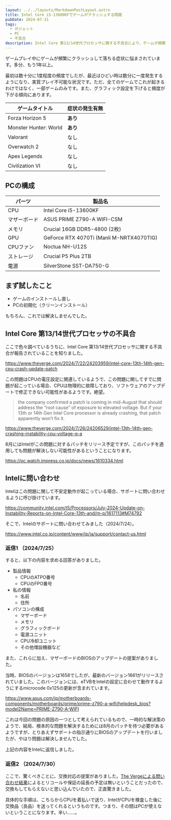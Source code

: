 ```yaml
---
layout: ../../layouts/MarkdownPostLayout.astro
title: Intel Core i5-13600KFでゲームがクラッシュする問題
pubDate: 2024-07-31
tags:
  - ガジェット
  - PC
  - 不具合
description: Intel Core 第13/14世代プロセッサに関する不具合により、ゲームが頻繁にクラッシュする問題に関して、試したことやIntelのサポートとのやり取りをまとめました。
---
```


ゲームプレイ中にゲームが頻繁にクラッシュして落ちる症状に悩まされています。多分、もう1年以上。

最初は数十分に1度程度の頻度でしたが、最近はひどい時は数分に一度発生するようになり、実質プレイ不可能な状況です。ただ、全てのゲームでこれが起きるわけではなく、一部ゲームのみです。また、グラフィック設定を下げると頻度が下がる傾向にあります。

| ゲームタイトル        | 症状の発生有無 |
| --------------------- | -------------- |
| Forza Horizon 5       | **あり**       |
| Monster Hunter: World | **あり**       |
| Valorant              | なし           |
| Overwatch 2           | なし           |
| Apex Legends          | なし           |
| Civilization VI       | なし           |

## PCの構成

| パーツ       | 製品名                                   |
| ------------ | ---------------------------------------- |
| CPU          | Intel Core i5-13600KF                    |
| マザーボード | ASUS PRIME Z790-A WIFI-CSM               |
| メモリ       | Crucial 16GB DDR5-4800 (2枚)             |
| GPU          | GeForce RTX 4070Ti (Manli M-NRTX4070TIG) |
| CPUファン    | Noctua NH-U12S                           |
| ストレージ   | Crucial P5 Plus 2TB                      |
| 電源         | SilverStone SST-DA750-G                  |

## まず試したこと

- ゲームのインストールし直し
- PCの初期化（クリーンインストール）

もちろん、これでは解決しませんでした。

## Intel Core 第13/14世代プロセッサの不具合

ここで色々調べているうちに、Intel Core 第13/14世代プロセッサに関する不具合が報告されていることを知りました。

https://www.theverge.com/2024/7/22/24203959/intel-core-13th-14th-gen-cpu-crash-update-patch

この問題はCPUの電圧設定に関連しているようで、この問題に関してすでに問題が起こっている場合、CPUは物理的に故障しており、ソフトウェアのアップデートで修正できない可能性があるようです。絶望。

> the company confirmed a patch is coming in mid-August that should address the “root cause” of exposure to elevated voltage. But if your 13th or 14th Gen Intel Core processor is already crashing, that patch apparently won’t fix it.

https://www.theverge.com/2024/7/26/24206529/intel-13th-14th-gen-crashing-instability-cpu-voltage-q-a

8月にはIntelがこの問題に対するパッチをリリース予定ですが、このパッチを適用しても問題が解決しない可能性があるということになります。

https://pc.watch.impress.co.jp/docs/news/1610334.html

## Intelに問い合わせ

Intelはこの問題に関して不安定動作が起こっている場合、サポートに問い合わせるように呼び掛けています。

https://community.intel.com/t5/Processors/July-2024-Update-on-Instability-Reports-on-Intel-Core-13th-and/m-p/1617113#M74792

そこで、Intelのサポートに問い合わせてみました（2024/7/24）。

https://www.intel.co.jp/content/www/jp/ja/support/contact-us.html

### 返信1 （2024/7/25）

すると、以下の内容を求める回答がありました。

- 製品情報
  - CPUのATPO番号
  - CPUのFPO番号
- 私の情報
  - 名前
  - 住所
- パソコンの構成
  - マザーボード
  - メモリ
  - グラフィックボード
  - 電源ユニット
  - CPU冷却ユニット
  - その他増設機器など

また、これらに加え、マザーボードのBIOSのアップデートの提案がありました。

当時、BIOSのバージョンは1658でしたが、最新のバージョン1661がリリースされていました。このバージョンには、eTVBをIntelの設定に合わせて動作するようにするmicrocode 0x125の更新が含まれています。

https://www.asus.com/jp/motherboards-components/motherboards/prime/prime-z790-a-wifi/helpdesk_bios?model2Name=PRIME-Z790-A-WIFI

これは今回の問題の原因の一つとして考えられているもので、一時的な解決策のようで、結局、根本的な問題を解決するためには8月のパッチを待つ必要があるようですが、とりあえずサポートの指示通りにBIOSのアップデートを行いましたが、やはり問題は解決しませんでした。

上記の内容をIntelに返信しました。

### 返信2 （2024/7/30）

ここで、驚くべきことに、交換対応の提案がありました。[The Vergeによる問い合わせ結果](https://www.theverge.com/2024/7/26/24206529/intel-13th-14th-gen-crashing-instability-cpu-voltage-q-a)によるとリコールや保証の延長の予定は無いということだったので、交換もしてもらえないと思い込んでいたので、正直驚きました。

具体的な手順は、こちらからCPUを着払いで送り、IntelがCPUを検査した後に交換品（良品）を送ってくれるというものです。つまり、その間はPCが使えないということになります。辛い……。
